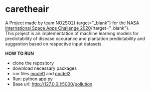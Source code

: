 # caretheair
A Project made by team [NO2SO2](https://2020.spaceappschallenge.org/challenges/observe/one-health-approach/teams/no2so2/project){:target="_blank"} for the [NASA International Space Apps Challenge 2020](https://www.spaceappschallenge.org/){:target="_blank"}. <br />
This project is an implementation of machine learning models for predictability of disease occurance and plantation predictability and suggestion based on respective input datasets. 

**HOW TO RUN**
- clone the repository
- download necessary packages
- run files [model1](https://github.com/robinch93/caretheair/blob/master/MachineModels/model1.py) and [model2](https://github.com/robinch93/caretheair/blob/master/MachineModels/model2.py)
- Run: python app.py
- Base url: http://127.0.0.1:5000/pollution 

